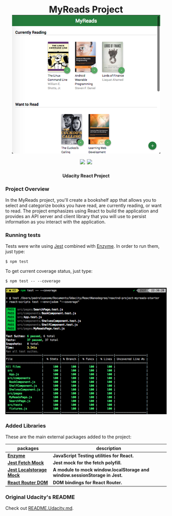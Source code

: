 <h1 align="center"> 
     <br />
   MyReads Project
   <br />
   <img src="https://github.com/pedrolopesme/reactnd-project-myreads-starter/blob/master/readme/app.png?raw=true" />
   <br />
   <div>
       <a href="https://travis-ci.com/pedrolopesme/reactnd-project-myreads-starter"><img src="https://travis-ci.com/pedrolopesme/reactnd-project-myreads-starter.svg?branch=master" /></a>
       <a href="https://codeclimate.com/github/pedrolopesme/reactnd-project-myreads-starter/maintainability"><img src="https://api.codeclimate.com/v1/badges/604a5d81300cb86b87ac/maintainability" /></a> <br />
    </div>
</h1>

<h4 align="center">Udacity React Project</h4>

### Project Overview

In the MyReads project, you'll create a bookshelf app that allows you to select and categorize books you have read, are currently reading, or want to read. The project emphasizes using React to build the application and provides an API server and client library that you will use to persist information as you interact with the application.

### Running tests

Tests were write using [Jest](https://jestjs.io/) combined with [Enzyme](https://github.com/airbnb/enzyme). In order to run them, just type:

```shell
$ npm test
```

To get current coverage status, just type: 

```shell
$ npm test -- --coverage
```

![](https://github.com/pedrolopesme/reactnd-project-myreads-starter/blob/master/readme/testscoverage.png?raw=true)

### Added Libraries

These are the main external packages added to the project:

| packages | description |
|---|---|
| **[Enzyme](https://github.com/airbnb/enzyme)** | **JavaScript Testing utilities for React.** |
| **[Jest Fetch Mock](https://github.com/jefflau/jest-fetch-mock)** | **Jest mock for the fetch polyfill.** |
| **[Jest Localstorage Mock](https://github.com/clarkbw/jest-localstorage-mock)** | **A module to mock window.localStorage and window.sessionStorage in Jest.** |
| **[React Router DOM](https://github.com/ReactTraining/react-router/tree/master/packages/react-router-dom)** | **DOM bindings for React Router.** |

### Original Udacity's README
Check out [README.Udacity.md](README.Udacity.md).
